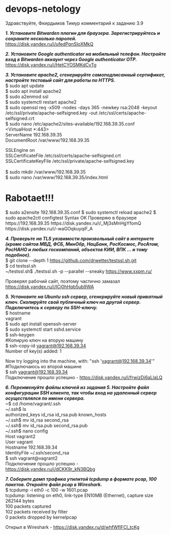 # devops-netology
Здравствуйте, Фкирдымов Тимур комментарий к заданию 3.9

***1.	Установите Bitwarden плагин для браузера. Зарегистрируйтесь и сохраните несколько паролей.***  
https://disk.yandex.ru/i/ufedPqnSIoXMkQ 

***2.	Установите Google authenticator на мобильный телефон. Настройте вход в Bitwarden аккаунт через Google authenticator OTP.***  
https://disk.yandex.ru/i/HetCYOSMKdCvTg

***3.	Установите apache2, сгенерируйте самоподписанный сертификат, настройте тестовый сайт для работы по HTTPS.***  
$ sudo apt update  
$ sudo apt install apache2  
$ sudo a2enmod ssl  
$ sudo systemctl restart apache2  
$ sudo openssl req -x509 -nodes -days 365 -newkey rsa:2048 -keyout /etc/ssl/private/apache-selfsigned.key -out /etc/ssl/certs/apache-selfsigned.crt  
$ sudo nano /etc/apache2/sites-available/192.168.39.35.conf  
<VirtualHost *:443>  
   ServerName 192.168.39.35  
   DocumentRoot /var/www/192.168.39.35

   SSLEngine on  
   SSLCertificateFile /etc/ssl/certs/apache-selfsigned.crt  
   SSLCertificateKeyFile /etc/ssl/private/apache-selfsigned.key  
</VirtualHost>  
$ sudo mkdir /var/www/192.168.39.35  
$ sudo nano /var/www/192.168.39.35/index.html  
<h1>Rabotaet!!!</h1>  
$ sudo a2ensite 192.168.39.35.conf  
$ sudo systemctl reload apache2  
$ sudo apache2ctl configtest  
Syntax OK  
Проверяю в браузере https://192.168.39.35  
https://disk.yandex.ru/i/_Mj3sMnHgYfomQ  
https://disk.yandex.ru/i/-waGOqkuyqiF_A 

***4.	 Проверьте на TLS уязвимости произвольный сайт в интернете (кроме сайтов МВД, ФСБ, МинОбр, НацБанк, РосКосмос, РосАтом, РосНАНО и любых госкомпаний, объектов КИИ, ВПК ... и тому подобное).***  
$ git clone --depth 1 https://github.com/drwetter/testssl.sh.git  
$ cd testssl.sh  
~/testssl.sh$ ./testssl.sh -p --parallel --sneaky https://www.xxpm.ru/

Проверял рабочий сайт, поэтому частично замазал  
https://disk.yandex.ru/i/ICj0hHqb5ub9WA 

***5.	Установите на Ubuntu ssh сервер, сгенерируйте новый приватный ключ. Скопируйте свой публичный ключ на другой сервер. Подключитесь к серверу по SSH-ключу.***  
$ hostname  
vagrant  
$ sudo apt install openssh-server  
$ sudo systemctl start sshd.service  
$ ssh-keygen  
#Копирую ключ на вторую машину  
$ ssh-copy-id vagrant@192.168.39.34                     		
Number of key(s) added: 1

Now try logging into the machine, with:   "ssh 'vagrant@192.168.39.34'"  
#Подключаюсь ко второй машине  
$ ssh vagrant@192.168.39.34  					
Подключение прошло успешно - https://disk.yandex.ru/i/frwizDi6aLlaLQ 

***6.	Переименуйте файлы ключей из задания 5. Настройте файл конфигурации SSH клиента, так чтобы вход на удаленный сервер осуществлялся по имени сервера.***  
~$ cd /home/vagrant/.ssh  
~/.ssh$ ls  
authorized_keys  id_rsa  id_rsa.pub  known_hosts  
~/.ssh$ mv id_rsa second_rsa  
~/.ssh$ mv id_rsa.pub second_rsa.pub  
~/.ssh$ nano config  
Host vagrant2  
User vagrant  
Hostname 192.168.39.34  
IdentityFile ~/.ssh/second_rsa  
$ ssh vagrant@vagrant2  
Подключение прошло успешно - https://disk.yandex.ru/i/dCKK9r_kN3BQbg

***7.	Соберите дамп трафика утилитой tcpdump в формате pcap, 100 пакетов. Откройте файл pcap в Wireshark.***  
$ tcpdump -i eth0 -c 100 -w 1601.pcap  
tcpdump: listening on eth0, link-type EN10MB (Ethernet), capture size 262144 bytes  
100 packets captured  
102 packets received by filter  
0 packets dropped by kernelpcap

Открыл в Wireshark - https://disk.yandex.ru/d/whfWfIFCl_tcKg 
